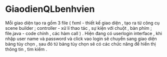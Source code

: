 # GiaodienQLbenhvien
Mỗi giao diện tạo ra gồm 3 file ( fxml - thiết kế giao diện , tạo ra từ công cụ scene builder ; controller - xử lí thao tác , sự kiện với chuột , bàn phím ; 
file.java - code chính , các hàm call ) .
Hiện đang có userlogin interface , khi nhập user name và password và click vao login sẽ chuyển sang giao diện bảng tùy chọn , sau đó từ bảng tùy chọn sẽ có các chức năng
để hiển thị thông tin , tìm kiếm .
